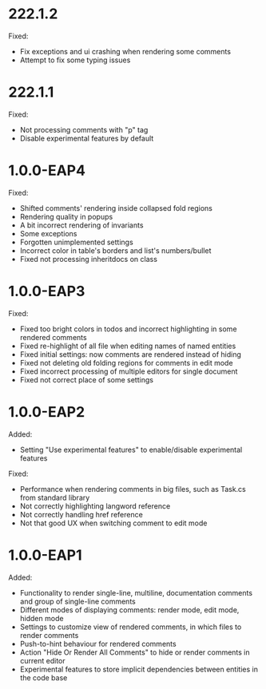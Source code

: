 # 222.1.2

Fixed:

- Fix exceptions and ui crashing when rendering some comments
- Attempt to fix some typing issues

# 222.1.1

Fixed:

- Not processing comments with "p" tag
- Disable experimental features by default

# 1.0.0-EAP4

Fixed:

- Shifted comments' rendering inside collapsed fold regions
- Rendering quality in popups
- A bit incorrect rendering of invariants
- Some exceptions
- Forgotten unimplemented settings
- Incorrect color in table's borders and list's numbers/bullet
- Fixed not processing inheritdocs on class

# 1.0.0-EAP3

Fixed:

- Fixed too bright colors in todos and incorrect highlighting in some rendered comments
- Fixed re-highlight of all file when editing names of named entities
- Fixed initial settings: now comments are rendered instead of hiding
- Fixed not deleting old folding regions for comments in edit mode
- Fixed incorrect processing of multiple editors for single document
- Fixed not correct place of some settings

# 1.0.0-EAP2

Added:

- Setting "Use experimental features" to enable/disable experimental features 

Fixed:

- Performance when rendering comments in big files, such as Task.cs from standard library
- Not correctly highlighting langword reference
- Not correctly handling href reference
- Not that good UX when switching comment to edit mode

# 1.0.0-EAP1

Added:

- Functionality to render single-line, multiline, documentation comments and group of single-line comments
- Different modes of displaying comments: render mode, edit mode, hidden mode
- Settings to customize view of rendered comments, in which files to render comments
- Push-to-hint behaviour for rendered comments
- Action "Hide Or Render All Comments" to hide or render comments in current editor
- Experimental features to store implicit dependencies between entities in the code base
